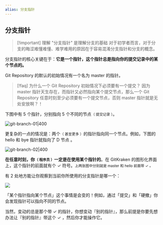 ```yaml
---
alias: 分支指针
---
```


## 分支指针

> [!important] 理解 "分支指针" 是理解分支的基础
> 对于初学者而言，对于分支的晦涩难懂难懂、难学难用的原因在于容易混淆分支指针和分支的概念。

分支指针的核心关键在于：**它是一个指针，这个指针总是指向你的提交记录中的某个节点的。**

Git Repository 的默认的初始情况有一个名为 master 的指针。

> [!faq] 为什么一个 Git Repository 初始情况下必须要有一个提交？
> 因为 master 指针天生存在，而指针又必然指向某个提交节点，那么一个 Git Repository 任意时刻至少必须要有一个提交节点，否则 master 指针就是无处安放啊？！

下图中有 5 个指针，分别指向 5 个不同的节点<small>（ 提交记录 ）</small>。

![git-branch-01|400](https://woniumd.oss-cn-hangzhou.aliyuncs.com/java/hemiao/20220627164253.png)


更复杂的一点的情况是：两个<small>（ 甚至更多 ）</small>的指针指向同一个节点。例如，下图的 hello 和 bye 指针就指向了 D 节点 。

![git-branch-02|400](https://woniumd.oss-cn-hangzhou.aliyuncs.com/java/hemiao/20220627164255.png)

**在任意时刻，你<small>（ 程序员 ）</small>一定是在使用某个指针的**。在 GitKraken 的图形化界面上，这个指针的前面就有个 ✓ 符号。<small>上两张图中分别就是 master 和 hello 前面带 ✓ 。</small>

有 2 处地方能让你观察到当前你所使用的分支指针是哪一个：

![](https://woniumd.oss-cn-hangzhou.aliyuncs.com/java/hemiao/20220723084316.png)

「某个指针指向某个节点」这个事情是会变的！例如，通过「提交」和「硬撤」你会发现指针可以指向不同的节点。

当然，变动的总是那个带 ✓ 的指针，你想变动『别的指针』，那么前提是你要先想办法让『别的指针』带这个 ✓ ，然后你才能操作它。


